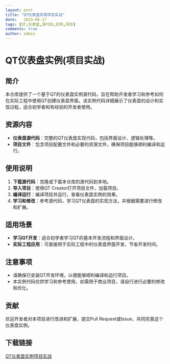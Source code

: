 ```yaml
---
layout: post
title: "QT仪表盘实例项目实战"
date:   2023-08-17
tags: [QT,仪表盘,源代码,实例,项目]
comments: true
author: admin
---
```

# QT仪表盘实例(项目实战)

## 简介

本仓库提供了一个基于QT的仪表盘实例源代码，旨在帮助开发者学习和参考如何在实际工程中使用QT创建仪表盘界面。该实例代码详细展示了仪表盘的设计和实现过程，适合初学者和有经验的开发者使用。

## 资源内容

- **仪表盘源代码**：完整的QT仪表盘实现代码，包括界面设计、逻辑处理等。
- **项目文件**：包含项目配置文件和必要的资源文件，确保项目能够顺利编译和运行。

## 使用说明

1. **下载源代码**：克隆或下载本仓库的源代码到本地。
2. **导入项目**：使用QT Creator打开项目文件，加载项目。
3. **编译运行**：编译项目并运行，查看仪表盘实例的效果。
4. **学习和修改**：参考源代码，学习QT仪表盘的实现方法，并根据需要进行修改和扩展。

## 适用场景

- **学习QT开发**：适合初学者学习QT的基本开发流程和界面设计。
- **实际工程应用**：可直接用于实际工程中的仪表盘界面开发，节省开发时间。

## 注意事项

- 请确保已安装QT开发环境，以便能够顺利编译和运行项目。
- 本实例代码仅供学习和参考使用，如需用于商业项目，请自行进行必要的修改和优化。

## 贡献

欢迎开发者对本项目进行改进和扩展，提交Pull Request或Issue，共同完善这个仪表盘实例。

## 下载链接

[QT仪表盘实例项目实战](https://pan.quark.cn/s/39e2a0b52dea)